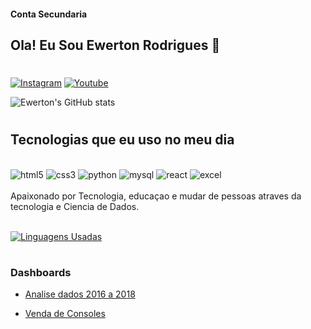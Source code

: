 #### Conta Secundaria
## Ola! Eu Sou Ewerton Rodrigues 👋
#
[![Instagram](https://img.shields.io/badge/Instagram-E4405F?style=for-the-badge&logo=instagram&logoColor=white)](https://www.instagram.com/ewertonrrodrigues/)
[![Youtube](https://img.shields.io/badge/YouTube-FF0000?style=for-the-badge&logo=youtube&logoColor=white)](https://www.youtube.com/channel/UCDNcyFeruKlLGrIYykVU_iw)

![Ewerton's GitHub stats](https://github-readme-stats.vercel.app/api?username=ewertondrigues02&show_icons=true&theme=dracula)

#
## Tecnologias que eu uso no meu dia

<div style='display: inline_block'></br>
<img  aling='center' alt='html5' src="https://img.shields.io/badge/HTML5-E34F26?style=for-the-badge&logo=html5&logoColor=white">
<img  aling='center' alt='css3' src="https://img.shields.io/badge/CSS3-1572B6?style=for-the-badge&logo=css3&logoColor=white">
<img  aling='center' alt='python' src="https://img.shields.io/badge/Python-14354C?style=for-the-badge&logo=python&logoColor=white">
<img  aling='center' alt='mysql' src="https://img.shields.io/badge/MySQL-005C84?style=for-the-badge&logo=mysql&logoColor=white">
<img  aling='center' alt='react' src="https://img.shields.io/badge/Jupyter-20232A?style=for-the-badge&logo=jupyter&logoColor=61DAFB">
<img  aling='center' alt='excel' src="https://img.shields.io/badge/Microsoft_Excel-217346?style=for-the-badge&logo=microsoft-excel&logoColor=white">


</div></br>
Apaixonado por Tecnologia, educaçao e mudar de pessoas atraves da tecnologia e Ciencia de Dados.
</br>
</br>

[![Linguagens Usadas](https://github-readme-stats.vercel.app/api/top-langs/?username=ewertondrigues02&layout=compact)](https://github.com/anuraghazra/github-readme-stats)

#

### Dashboards
-  [Analise dados 2016 a 2018](https://github.com/ewertondrigues/faturamento_2016_2018/blob/main/img%20faturamento%202016%202018.PNG)

-  [Venda de Consoles ](https://github.com/ewertondrigues/venda_console_no_mundo/blob/main/img%20venda%20de%20consoles.PNG)
